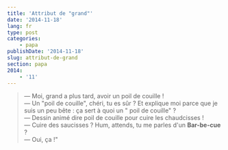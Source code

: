 ```yaml
---
title: 'Attribut de "grand"'
date: '2014-11-18'
lang: fr
type: post
categories:
    - papa
publishDate: '2014-11-18'
slug: attribut-de-grand
section: papa
2014:
    - '11'
---
```


> — Moi, grand a plus tard, avoir un poil de couille !  
> — Un "poil de couille", chéri, tu es sûr ? Et explique moi parce que je suis un peu bête : ça sert à quoi un " poil de couille" ?  
> — Dessin animé dire poil de couille pour cuire les chaudcisses !  
> — Cuire des saucisses ? Hum, attends, tu me parles d'un **Bar-be-cue** ?  
> — Oui, ça !"

